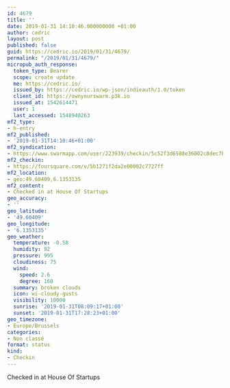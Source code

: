 ```yaml
---
id: 4679
title: ''
date: 2019-01-31 14:10:46.000000000 +01:00
author: cedric
layout: post
published: false
guid: https://cedric.io/2019/01/31/4679/
permalink: "/2019/01/31/4679/"
micropub_auth_response:
  token_type: Bearer
  scope: create update
  me: https://cedric.io/
  issued_by: https://cedric.io/wp-json/indieauth/1.0/token
  client_id: https://ownyourswarm.p3k.io
  issued_at: 1542614471
  user: 1
  last_accessed: 1548940263
mf2_type:
- h-entry
mf2_published:
- '2019-01-31T14:10:46+01:00'
mf2_syndication:
- https://www.swarmapp.com/user/223939/checkin/5c52f3d6588e36002c8dec7b
mf2_checkin:
- https://foursquare.com/v/5b1271f2da2e00002c7727ff
mf2_location:
- geo:49.60409,6.1353135
mf2_content:
- Checked in at House Of Startups
geo_accuracy:
- ''
geo_latitude:
- '49.60409'
geo_longitude:
- '6.1353135'
geo_weather:
  temperature: -0.58
  humidity: 92
  pressure: 995
  cloudiness: 75
  wind:
    speed: 2.6
    degree: 160
  summary: broken clouds
  icon: wi-cloudy-gusts
  visibility: 10000
  sunrise: '2019-01-31T08:09:17+01:00'
  sunset: '2019-01-31T17:28:23+01:00'
geo_timezone:
- Europe/Brussels
categories:
- Non classé
format: status
kind:
- Checkin
---
```

Checked in at House Of Startups